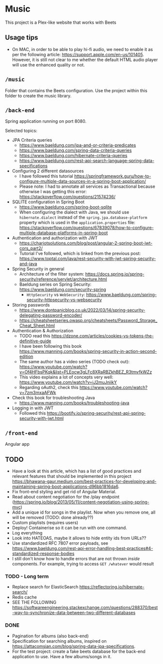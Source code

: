 # Music

This project is a Plex-like website that works with Beets

## Usage tips

- On MAC, in order to be able to play hi-fi audio, we need to enable it as per the following
  article: https://support.apple.com/en-us/101405. However, it is still not clear to me whether the
  default HTML audio player will use the enhanced quality or not.

## `/music`

Folder that contains the Beets configuration. Use the project within this folder to create the music library.

## `/back-end`

Spring application running on port 8080.

Selected topics:

- JPA Criteria queries
    - https://www.baeldung.com/jpa-and-or-criteria-predicates
    - https://www.baeldung.com/spring-data-criteria-queries
    - https://www.baeldung.com/hibernate-criteria-queries
    - https://www.baeldung.com/rest-api-search-language-spring-data-specifications
- Configuring 2 different datasources
    - I have followed this
      tutorial https://springframework.guru/how-to-configure-multiple-data-sources-in-a-spring-boot-application/
    - Please note: I had to annotate all services as Transactional because otherwise I was getting this
      error: https://stackoverflow.com/questions/21574236/
- SQLITE configuration in Spring Boot
    - https://www.baeldung.com/spring-boot-sqlite
    - When configuring the dialect with Java, we should use `hibernate.dialect` instead of the
      `spring.jpa.database-platform`
      property which is used in the `application.properties`
      file: https://stackoverflow.com/questions/67839078/how-to-configure-multiple-database-platforms-in-spring-boot
- Authentication and authorization with JWT
    - https://chariotsolutions.com/blog/post/angular-2-spring-boot-jwt-cors_part2/
    - Tutorial I've followed, which is linked from the previous
      post: https://www.toptal.com/java/rest-security-with-jwt-spring-security-and-java
- Spring Security in general
    - Architecture of the filter system: https://docs.spring.io/spring-security/reference/servlet/architecture.html
    - Baeldung series on Spring Security: https://www.baeldung.com/security-spring
        - `HttpSecurity` vs `WebSecurity`: https://www.baeldung.com/spring-security-httpsecurity-vs-websecurity
- Storing passwords
    - https://www.dontpanicblog.co.uk/2022/03/14/spring-security-delegating-password-encoder/
    - https://cheatsheetseries.owasp.org/cheatsheets/Password_Storage_Cheat_Sheet.html
- Authentication & Authorization
    - TODO read this https://dzone.com/articles/cookies-vs-tokens-the-definitive-guide
    - I have been following this book https://www.manning.com/books/spring-security-in-action-second-edition
    - The same author has a video series (TODO check
      out): https://www.youtube.com/watch?v=Of4HFbsPKqk&list=PLEocw3gLFc8XRaRBZkhBEZ_R3tmvfkWZz
    - This video explains a lot of concepts very well: https://www.youtube.com/watch?v=iJ2muJniikY
    - Regarding oAuth2, check this https://www.youtube.com/watch?v=7zm3mxaAFWk
- Check this book for troubleshooting Java
    - https://www.manning.com/books/troubleshooting-java
- Logging in with JWT
    - Followed this https://bootify.io/spring-security/rest-api-spring-security-with-jwt.html

## `/front-end`

Angular app

## TODO

- Have a look at this article, which has a list of good practices and relevant features that should be implemented in
  this
  project https://bhawana-gaur.medium.com/best-practices-for-developing-and-maintaining-spring-boot-applications-d96bb1816da6.
- Fix front-end styling and get rid of Angular Material.
- Read about content negotiation for the /play
  endpoint (https://spring.io/blog/2013/05/11/content-negotiation-using-spring-mvc)
- Add a unique id for songs in the playlist. Now when you remove one, all will be removed (TODO: done already??)
- Custom playlists (requires users)
- Deploy! Containerise so it can be run with one command.
- Log everything
- Look into HATEOAS, maybe it allows to hide entity ids from URLs??
- Use standardized RFC 7807 error payloads,
  see https://www.baeldung.com/rest-api-error-handling-best-practices#4-standardized-response-bodies
- I still don't know how to handle errors that are not thrown *inside* components. For example, trying to access
  `GET /whatever` would result

### TODO - Long term

- Replace search for ElasticSearch https://reflectoring.io/hibernate-search/
- Redis cache
- SEE THE
  FOLLOWING https://softwareengineering.stackexchange.com/questions/288370/best-way-to-synchronize-data-between-two-different-databases

### DONE

- Pagination for albums (also back-end)
- Specification for searching albums, inspired on https://attacomsian.com/blog/spring-data-jpa-specifications.
- For the test project: create a fake beets database for the back-end application to use. Have a few albums/songs in it.
